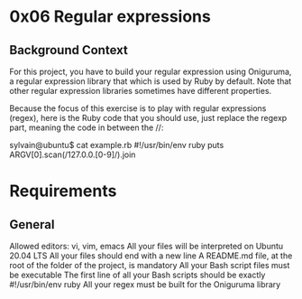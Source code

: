 # 0x06 Regular expressions

## Background Context

For this project, you have to build your regular expression using Oniguruma, a
regular expression library that which is used by Ruby by default. Note that
other regular expression libraries sometimes have different properties.

Because the focus of this exercise is to play with regular expressions (regex),
here is the Ruby code that you should use, just replace the regexp part,
meaning the code in between the //:

sylvain@ubuntu$ cat example.rb
#!/usr/bin/env ruby
puts ARGV[0].scan(/127.0.0.[0-9]/).join

# Requirements
## General

Allowed editors: vi, vim, emacs
All your files will be interpreted on Ubuntu 20.04 LTS
All your files should end with a new line
A README.md file, at the root of the folder of the project, is mandatory
All your Bash script files must be executable
The first line of all your Bash scripts should be exactly #!/usr/bin/env ruby
All your regex must be built for the Oniguruma library
